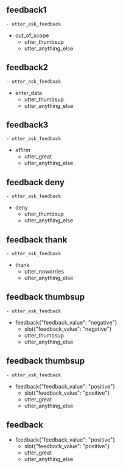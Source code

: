 ## feedback1
    - utter_ask_feedback
* out_of_scope
    - utter_thumbsup
    - utter_anything_else

## feedback2
    - utter_ask_feedback
* enter_data
    - utter_thumbsup
    - utter_anything_else

## feedback3
    - utter_ask_feedback
* affirm
    - utter_great
    - utter_anything_else

## feedback deny
    - utter_ask_feedback
* deny
    - utter_thumbsup
    - utter_anything_else

## feedback thank
    - utter_ask_feedback
* thank
    - utter_noworries
    - utter_anything_else

## feedback thumbsup
    - utter_ask_feedback
* feedback{"feedback_value": "negative"}
    - slot{"feedback_value": "negative"}
    - utter_thumbsup
    - utter_anything_else

## feedback thumbsup
    - utter_ask_feedback
* feedback{"feedback_value": "positive"}
    - slot{"feedback_value": "positive"}
    - utter_great
    - utter_anything_else

## feedback
* feedback{"feedback_value": "positive"}
    - slot{"feedback_value": "positive"}
    - utter_great
    - utter_anything_else